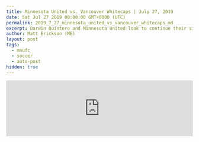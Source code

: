 ```yaml
---
title: Minnesota United vs. Vancouver Whitecaps | July 27, 2019
date: Sat Jul 27 2019 00:00:00 GMT+0000 (UTC)
permalink: 2019_7_27_minnesota_united_vs_vancouver_whitecaps_md
excerpt: Darwin Quintero and Minnesota United look to continue their significant unbeaten run as they host the cellar-dwelling Vancouver Whitecaps in Week 21 of the MLS Regular Season.
author: Matt Erickson (ME)
layout: post
tags:
  - mnufc
  - soccer
  - auto-post
hidden: true
---
```

<div class='soccer-video-wrapper'>
    <iframe class='soccer-video' width='100%' height='auto' frameborder='0' allowfullscreen src="https://www.mnufc.com/iframe-video?brightcove_id=6064741021001&brightcove_player_id=default&brightcove_account_id=5534894110001"></iframe>
  </div>